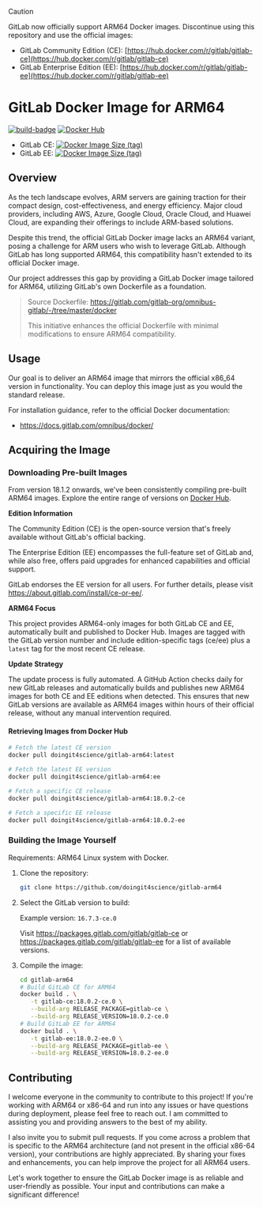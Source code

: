 > [!CAUTION]
> GitLab now officially support ARM64 Docker images. Discontinue using this repository and use the official images:
> - GitLab Community Edition (CE): [https://hub.docker.com/r/gitlab/gitlab-ce](https://hub.docker.com/r/gitlab/gitlab-ce)
> - GitLab Enterprise Edition (EE): [https://hub.docker.com/r/gitlab/gitlab-ee](https://hub.docker.com/r/gitlab/gitlab-ee)

# GitLab Docker Image for ARM64

[![build-badge][github-actions-badge]][github-actions]
[![Docker Hub][dockerhub-badge]][dockerhub]

- GitLab CE: [![Docker Image Size (tag)][dockerhub-badge-image-size-ce]][dockerhub]
- GitLab EE: [![Docker Image Size (tag)][dockerhub-badge-image-size-ee]][dockerhub]

[github-actions]: https://github.com/doingit4science/gitlab-arm64/actions/workflows/docker-build.yml
[github-actions-badge]: https://github.com/doingit4science/gitlab-arm64/actions/workflows/docker-build.yml/badge.svg?branch=main
[dockerhub]: https://hub.docker.com/r/doingit4science/gitlab-arm64
[dockerhub-badge]: https://img.shields.io/docker/pulls/doingit4science/gitlab-arm64?logo=docker
[dockerhub-badge-image-size-ce]: https://img.shields.io/docker/image-size/doingit4science/gitlab-arm64/ce?label=ce&logo=docker
[dockerhub-badge-image-size-ee]: https://img.shields.io/docker/image-size/doingit4science/gitlab-arm64/ee?label=ee&logo=docker

## Overview

As the tech landscape evolves, ARM servers are gaining traction for their compact design, cost-effectiveness, and energy efficiency. Major cloud providers, including AWS, Azure, Google Cloud, Oracle Cloud, and Huawei Cloud, are expanding their offerings to include ARM-based solutions.

Despite this trend, the official GitLab Docker image lacks an ARM64 variant, posing a challenge for ARM users who wish to leverage GitLab. Although GitLab has long supported ARM64, this compatibility hasn't extended to its official Docker image.

Our project addresses this gap by providing a GitLab Docker image tailored for ARM64, utilizing GitLab's own Dockerfile as a foundation.

> Source Dockerfile: <https://gitlab.com/gitlab-org/omnibus-gitlab/-/tree/master/docker>
>
> This initiative enhances the official Dockerfile with minimal modifications to ensure ARM64 compatibility.

## Usage

Our goal is to deliver an ARM64 image that mirrors the official x86_64 version in functionality. You can deploy this image just as you would the standard release.

For installation guidance, refer to the official Docker documentation:

- <https://docs.gitlab.com/omnibus/docker/>

## Acquiring the Image

### Downloading Pre-built Images

From version 18.1.2 onwards, we've been consistently compiling pre-built ARM64 images. Explore the entire range of versions on [Docker Hub][dockerhub].

**Edition Information**

The Community Edition (CE) is the open-source version that's freely available without GitLab's official backing.

The Enterprise Edition (EE) encompasses the full-feature set of GitLab and, while also free, offers paid upgrades for enhanced capabilities and official support.

GitLab endorses the EE version for all users. For further details, please visit <https://about.gitlab.com/install/ce-or-ee/>.

**ARM64 Focus**

This project provides ARM64-only images for both GitLab CE and EE, automatically built and published to Docker Hub. Images are tagged with the GitLab version number and include edition-specific tags (ce/ee) plus a `latest` tag for the most recent CE release.

**Update Strategy**

The update process is fully automated. A GitHub Action checks daily for new GitLab releases and automatically builds and publishes new ARM64 images for both CE and EE editions when detected. This ensures that new GitLab versions are available as ARM64 images within hours of their official release, without any manual intervention required.

#### Retrieving Images from Docker Hub

```bash
# Fetch the latest CE version
docker pull doingit4science/gitlab-arm64:latest

# Fetch the latest EE version
docker pull doingit4science/gitlab-arm64:ee

# Fetch a specific CE release
docker pull doingit4science/gitlab-arm64:18.0.2-ce

# Fetch a specific EE release
docker pull doingit4science/gitlab-arm64:18.0.2-ee
```

### Building the Image Yourself

Requirements: ARM64 Linux system with Docker.

1. Clone the repository:

   ```sh
   git clone https://github.com/doingit4science/gitlab-arm64
   ```

2. Select the GitLab version to build:

   Example version: `16.7.3-ce.0`

   Visit <https://packages.gitlab.com/gitlab/gitlab-ce> or <https://packages.gitlab.com/gitlab/gitlab-ee> for a list of available versions.

3. Compile the image:

   ```sh
   cd gitlab-arm64
   # Build GitLab CE for ARM64
   docker build . \
      -t gitlab-ce:18.0.2-ce.0 \
      --build-arg RELEASE_PACKAGE=gitlab-ce \
      --build-arg RELEASE_VERSION=18.0.2-ce.0
   # Build GitLab EE for ARM64
   docker build . \
      -t gitlab-ee:18.0.2-ee.0 \
      --build-arg RELEASE_PACKAGE=gitlab-ee \
      --build-arg RELEASE_VERSION=18.0.2-ee.0
   ```

## Contributing

I welcome everyone in the community to contribute to this project! If you're working with ARM64 or x86-64 and run into any issues or have questions during deployment, please feel free to reach out. I am committed to assisting you and providing answers to the best of my ability.

I also invite you to submit pull requests. If you come across a problem that is specific to the ARM64 architecture (and not present in the official x86-64 version), your contributions are highly appreciated. By sharing your fixes and enhancements, you can help improve the project for all ARM64 users.

Let's work together to ensure the GitLab Docker image is as reliable and user-friendly as possible. Your input and contributions can make a significant difference!
